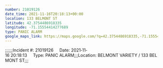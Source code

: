 ```yaml
---
number: 21019126
date_time: 2021-11-16T20:18:13+00:00
location: 133 BELMONT ST
latitude: 42.3754486918335
longitude: -71.15554414277689
type: PANIC ALARM
google_maps_link: https://maps.google.com/?q=42.3754486918335,-71.15554414277689
---
```


;;;;;;Incident #: 21019126     Date: 2021‐11‐16 20:18:13     Type: PANIC ALARM;;;Location: BELMONT VARIETY / 133 BELMONT ST;;;
